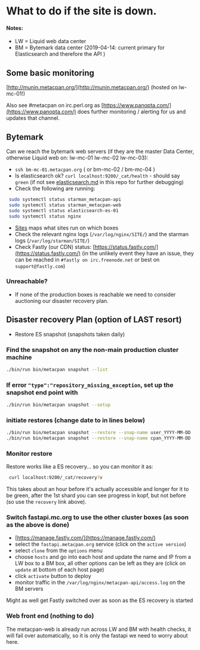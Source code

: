 # What to do if the site is down.

#### Notes:

* LW = Liquid web data center 
* BM = Bytemark data center (2019-04-14: current primary for Elasticsearch and therefore the API )

## Some basic monitoring

[http://munin.metacpan.org/](http://munin.metacpan.org/) (hosted on lw-mc-01!)

Also see #metacpan on irc.perl.org as [https://www.panopta.com/](https://www.panopta.com/) does further monitoring / alerting for us and updates that channel.

## Bytemark

Can we reach the bytemark web servers (if they are the master Data Center, otherwise Liquid web on: lw-mc-01 lw-mc-02 lw-mc-03):

* `ssh bm-mc-01.metacpan.org`  ( or bm-mc-02 / bm-mc-04 )
* Is elasticsearch ok? `curl localhost:9200/_cat/health`  - should say `green` (if not see [elasticsearch.md](elasticsearch.md) in this repo for further debugging)
* Check the following are running:
 ```sh
  sudo systemctl status starman_metacpan-api
  sudo systemctl status starman_metacpan-web
  sudo systemctl status elasticsearch-es-01
  sudo systemctl status nginx
  ```
* [Sites](../sites/) maps what sites run on which boxes
* Check the relevant nginx logs (`/var/log/nginx/SITE/`) and the starman logs (`/var/log/starman/SITE/`)
* Check Fastly (our CDN) status: [https://status.fastly.com/](https://status.fastly.com/)  (in the unlikely event they have an issue, they can be reached in `#fastly on irc.freenode.net` or best on `support@fastly.com`)

### Unreachable?

* If none of the production boxes is reachable we need to consider auctioning our disaster recovery plan.

## Disaster recovery Plan (option of LAST resort)

* Restore ES snapshot (snapshots taken daily)

### Find the snapshot on any the non-main production cluster machine
```sh
./bin/run bin/metacpan snapshot --list
```

### If error `"type":"repository_missing_exception`, set up the snapshot end point with
```sh
./bin/run bin/metacpan snapshot --setup
```

### initiate restores (change date to in lines below)
```sh
./bin/run bin/metacpan snapshot --restore --snap-name user_YYYY-MM-DD
./bin/run bin/metacpan snapshot --restore --snap-name cpan_YYYY-MM-DD
```

### Monitor restore
Restore works like a ES recovery... so you can monitor it as:
```sh
 curl localhost:9200/_cat/recovery?v
 ```

This takes about an hour before it's actually accessible and longer for it to
be green, after the 1st shard you can see progress in kopf, but not before (so
use the `recovery` link above).

### Switch fastapi.mc.org to use the other cluster boxes  (as soon as the above is done)

* [https://manage.fastly.com/](https://manage.fastly.com/)
* select the `fastapi.metacpan.org` service (click on the `active version`)
* select `clone` from the `options` menu
* choose `hosts` and go into each host and update the name and IP from a LW box to a BM box, all other options can be left as they are (click on `update` at bottom of each host page)
* click `activate` button to deploy
* monitor traffic in the `/var/log/nginx/metacpan-api/access.log` on the BM servers

Might as well get Fastly switched over as soon as the ES recovery is started

### Web front end (nothing to do)

The metacpan-web is already run across LW and BM with health checks, it will
fail over automatically, so it is only the fastapi we need to worry about here.

